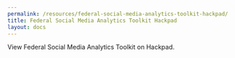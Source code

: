 ```yaml
---
permalink: /resources/federal-social-media-analytics-toolkit-hackpad/
title: Federal Social Media Analytics Toolkit Hackpad
layout: docs
---
```


View Federal Social Media Analytics Toolkit on Hackpad.